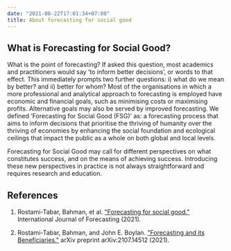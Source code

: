 ```yaml
---
date: "2021-08-22T17:01:34+07:00"
title: About forecasting for social good
---
```


## What is Forecasting for Social Good?

What is the point of forecasting? If asked this question, most academics and practitioners would say ‘to inform better decisions’, or words to that effect. This immediately prompts
two further questions: i) what do we mean by better? and ii) better for whom? Most of the organisations in which a more professional and analytical approach to forecasting is employed have economic and financial goals, such as minimising costs or maximising profits. Alternative goals may also be served by improved forecasting. We defined ‘Forecasting for Social Good (FSG)’ as: a forecasting process that aims to inform decisions that prioritise the thriving of humanity over the thriving of economies by enhancing the social foundation and ecological ceilings that impact the public as a whole on both global and local levels.

Forecasting for Social Good may call for different perspectives on what constitutes success, and on the means of achieving success. Introducing these new perspectives in practice is not always straightforward and requires research and education.



## References

1. Rostami-Tabar, Bahman, et al. ["Forecasting for social good."](https://www.sciencedirect.com/science/article/pii/S0169207021000510?casa_token=zyyQFwkJLYUAAAAA:HqqBZuoTJsAwImmsHBR9MLROZs-JHgcuzRv9Qr60V3Mb49v2zaeZO6Uz2x8QM2XrkVb-zRaymn4) International Journal of Forecasting (2021).

2. Rostami-Tabar, Bahman, and John E. Boylan. ["Forecasting and its Beneficiaries."](https://arxiv.org/pdf/2107.14512.pdf) arXiv preprint arXiv:2107.14512 (2021).